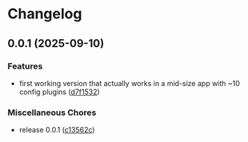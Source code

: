 # Changelog

## 0.0.1 (2025-09-10)


### Features

* first working version that actually works in a mid-size app with ~10 config plugins ([d7f1532](https://github.com/WookieFPV/typed-config-plugins/commit/d7f15329906a243d8a9e8d41f96992a3a12a3159))


### Miscellaneous Chores

* release 0.0.1 ([c13562c](https://github.com/WookieFPV/typed-config-plugins/commit/c13562cac37987ac69c7c5eadf37fe4a021d6d9e))
